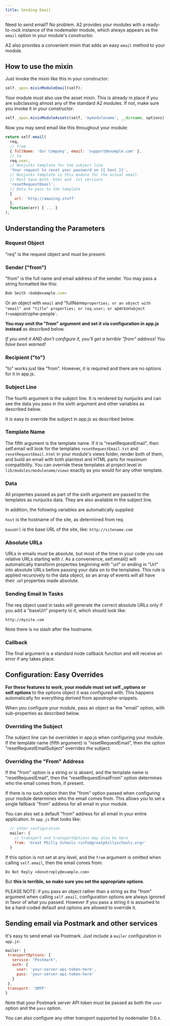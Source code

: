 ```yaml
---
title: Sending Email
---
```


Need to send email? No problem. A2 provides your modules with a ready-to-rock instance of the nodemailer module, which always appears as the `email` option in your module's constructor.

A2 also provides a convenient mixin that adds an easy `email` method to your module.

## How to use the mixin

Just invoke the mixin like this in your constructor:

```javascript
self._apos.mixinModuleEmail(self);
```

Your module must also use the asset mixin. This is already in place if you are subclassing almost any of the standard A2 modules. If not, make sure you invoke it in your constructor:

```javascript
self._apos.mixinModuleAssets(self, 'mymodulename', __dirname, options);
```

Now you may send email like this throughout your module:

```javascript
return self.email(
  req,
  // from
  { fullName: 'Our Company', email: 'support@example.com' },
  // to
  req.user,
  // Nunjucks template for the subject line
  'Your request to reset your password on {{ host }}',
  // Nunjucks template in this module for the actual email.
  // Must have both .html and .txt versions
  'resetRequestEmail',
  // Data to pass to the template
  {
    url: 'http://amazing.stuff'
  },
  function(err) { ... }
);
```

## Understanding the Parameters

### Request Object

"req" is the request object and must be present.

### Sender ("from")

"from" is the full name and email address of the sender. You may
pass a string formatted like this:

```javascript
Bob Smith <bob@example.com>
```

Or an object with `email` and "fullName` properties; or an object with "email" and "title" properties; or req.user; or a `person` object from `apostrophe-people`.

**You may omit the "from" argument and set it via configuration in
app.js instead** as described below.

*If you omit it AND don't configure it, you'll get a terrible "from" address!
You have been warned!*

### Recipient ("to")

"to" works just like "from". However, it is required and there are no
options for it in app.js.

### Subject Line

The fourth argument is the subject line. It is rendered by nunjucks and can see
the data you pass in the sixth argument and other variables as described below.

It is easy to override the subject in app.js as described below.

### Template Name

The fifth argument is the template name. If it is "resetRequestEmail", then
self.email will look for the templates `resetRequestEmail.txt` and
`resetRequestEmail.html` in your module's views folder, render both of them, and build an email with both
plaintext and HTML parts for maximum compatibility. You can override these templates
at project level in `lib/modules/modulename/views` exactly as you would for any other template.

### Data

All properties passed as part of the sixth argument are passed to the templates
as nunjucks data. They are also available in the subject line.

In addition, the following variables are automatically supplied:

`host` is the hostname of the site, as determined from req.

`baseUrl` is the base URL of the site, like: `http://sitename.com`

### Absolute URLs

URLs in emails must be absolute, but most of the time in your code you use
relative URLs starting with /. As a convenience, self.email() will automatically transform properties beginning with "url" or ending in "Url" into
absolute URLs before passing your data on to the templates. This rule is
applied recursively to the data object, so an array of events will all have
their .url properties made absolute.

### Sending Email In Tasks

The req object used in tasks will generate the correct absolute URLs
only if you add a "baseUrl" property to it, which should look like:

```
http://mysite.com
```

Note there is no slash after the hostname.

### Callback

The final argument is a standard node callback function and will receive
an error if any takes place.

## Configuration: Easy Overrides

**For these features to work, your module must set self._options or
self.options** to the options object it was configured with. This happens
automatically for everything derived from apostrophe-snippets.

When you configure your module, pass an object as the "email" option, with
sub-properties as described below.

### Overriding the Subject

The subject line can be overridden in app.js when configuring your module.
If the template name (fifth argument) is "resetRequestEmail", then the
option "resetRequestEmailSubject" overrides the subject.

### Overriding the "From" Address

If the "from" option is a string or is absent, and the template name is "resetRequestEmail", then the "resetRequestEmailFrom" option determines who the email comes from, if present.

If there is no such option then the "from" option passed when configuring your module determines who the email comes from. This allows you to set a single fallback "from" address for all email in your module.

You can also set a default "from" address for all email in your entire application. In `app.js` that looks like:

```javascript
  // other configuration
  mailer: {
    // transport and transportOptions may also be here
    from: 'Great Philly Schools <info@greatphillyschools.org>'
  }
```

If this option is not set at any level, and the `from` argument is omitted when calling `self.email`, then the email comes from:

```
Do Not Reply <donotreply@example.com>
```

But **this is terrible, so make sure you set the appropriate options**.


PLEASE NOTE: if you pass an object rather than a string as the "from" argument when calling `self.email`, configuration options are always ignored in favor of what you passed. However if you pass a string it is assumed to be a hard-coded default and options are allowed to override it.

## Sending email via Postmark and other services

It's easy to send email via Postmark. Just include a `mailer` configuration in `app.js`:

```javascript
mailer: {
 transportOptions: {
   service: "Postmark",
   auth: {
     user: 'your-server-api-token-here',
     pass: 'your-server-api-token-here'
   }
 },
 transport: 'SMTP'
}
```

Note that your Postmark server API token must be passed as both the `user` option and the `pass` option.

You can also configure any other transport supported by nodemailer 0.6.x.

